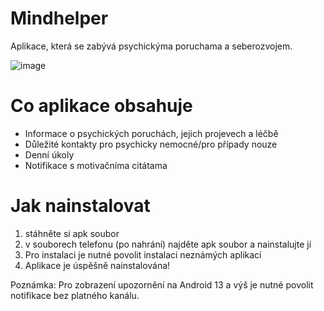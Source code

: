 # Mindhelper

Aplikace, která se zabývá psychickýma poruchama a seberozvojem. 

![image](https://user-images.githubusercontent.com/78378620/236672210-d8b514b0-cd60-49f5-b03f-95dcb5817468.png)

# Co aplikace obsahuje
* Informace o psychických poruchách, jejich projevech a léčbě
* Důležité kontakty pro psychicky nemocné/pro případy nouze
* Denní úkoly
* Notifikace s motivačníma citátama

# Jak nainstalovat

1. stáhněte si apk soubor
2. v souborech telefonu (po nahrání) najděte apk soubor a nainstalujte jí
3. Pro instalaci je nutné povolit instalaci neznámých aplikací
4. Aplikace je úspěšně nainstalována!


Poznámka: Pro zobrazení upozornění na Android 13 a výš je nutné povolit notifikace bez platného kanálu.
